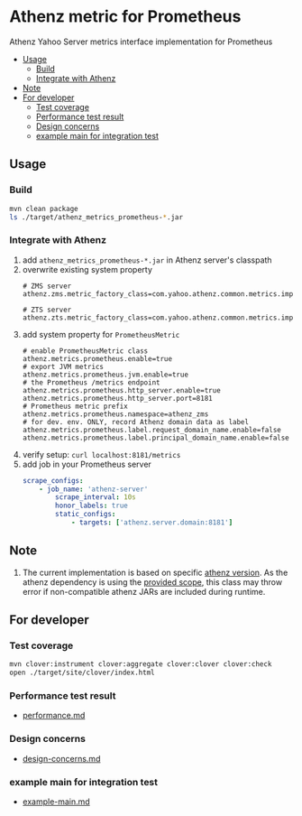 # Athenz metric for Prometheus
Athenz Yahoo Server metrics interface implementation for Prometheus

<!-- TOC depthFrom:2 updateOnSave:true -->

- [Usage](#usage)
    - [Build](#build)
    - [Integrate with Athenz](#integrate-with-athenz)
- [Note](#note)
- [For developer](#for-developer)
    - [Test coverage](#test-coverage)
    - [Performance test result](#performance-test-result)
    - [Design concerns](#design-concerns)
    - [example main for integration test](#example-main-for-integration-test)

<!-- /TOC -->

<a id="markdown-usage" name="usage"></a>
## Usage

<a id="markdown-build" name="build"></a>
### Build
```bash
mvn clean package
ls ./target/athenz_metrics_prometheus-*.jar
```

<a id="markdown-integrate-with-athenz" name="integrate-with-athenz"></a>
### Integrate with Athenz
1. add `athenz_metrics_prometheus-*.jar` in Athenz server's classpath
1. overwrite existing system property
    ```properties
    # ZMS server
    athenz.zms.metric_factory_class=com.yahoo.athenz.common.metrics.impl.prometheus.PrometheusMetricFactory

    # ZTS server
    athenz.zts.metric_factory_class=com.yahoo.athenz.common.metrics.impl.prometheus.PrometheusMetricFactory
    ```
1. add system property for `PrometheusMetric`
    ```properties
    # enable PrometheusMetric class
    athenz.metrics.prometheus.enable=true
    # export JVM metrics
    athenz.metrics.prometheus.jvm.enable=true
    # the Prometheus /metrics endpoint
    athenz.metrics.prometheus.http_server.enable=true
    athenz.metrics.prometheus.http_server.port=8181
    # Prometheus metric prefix
    athenz.metrics.prometheus.namespace=athenz_zms
    # for dev. env. ONLY, record Athenz domain data as label
    athenz.metrics.prometheus.label.request_domain_name.enable=false
    athenz.metrics.prometheus.label.principal_domain_name.enable=false
    ```
1. verify setup: `curl localhost:8181/metrics`
1. add job in your Prometheus server
    ```yaml
    scrape_configs:
        - job_name: 'athenz-server'
            scrape_interval: 10s
            honor_labels: true
            static_configs:
                - targets: ['athenz.server.domain:8181']
    ```

<a id="markdown-note" name="note"></a>
## Note

1. The current implementation is based on specific [athenz version](./pom.xml#L31). As the athenz dependency is using the [provided scope](./pom.xml#L51), this class may throw error if non-compatible athenz JARs are included during runtime.

<a id="markdown-for-developer" name="for-developer"></a>
## For developer

<a id="markdown-test-coverage" name="test-coverage"></a>
### Test coverage
```bash
mvn clover:instrument clover:aggregate clover:clover clover:check
open ./target/site/clover/index.html
```

<a id="markdown-performance-test-result" name="performance-test-result"></a>
### Performance test result
- [performance.md](./doc/performance.md)

<a id="markdown-design-concerns" name="design-concerns"></a>
### Design concerns
- [design-concerns.md](./doc/design-concerns.md)

<a id="markdown-example-main-for-integration-test" name="example-main-for-integration-test"></a>
### example main for integration test
- [example-main.md](./doc/example-main.md)
